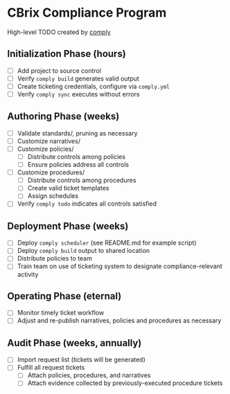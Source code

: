 # CBrix Compliance Program

High-level TODO created by [comply](https://github.com/strongdm/comply)

## Initialization Phase (hours)
- [ ] Add project to source control
- [ ] Verify `comply build` generates valid output
- [ ] Create ticketing credentials, configure via `comply.yml`
- [ ] Verify `comply sync` executes without errors

## Authoring Phase (weeks)
- [ ] Validate standards/, pruning as necessary
- [ ] Customize narratives/
- [ ] Customize policies/
    - [ ] Distribute controls among policies
    - [ ] Ensure policies address all controls
- [ ] Customize procedures/
    - [ ] Distribute controls among procedures
    - [ ] Create valid ticket templates
    - [ ] Assign schedules
- [ ] Verify `comply todo` indicates all controls satisfied

## Deployment Phase (weeks)
- [ ] Deploy `comply scheduler` (see README.md for example script)
- [ ] Deploy `comply build` output to shared location
- [ ] Distribute policies to team
- [ ] Train team on use of ticketing system to designate compliance-relevant activity

## Operating Phase (eternal)
- [ ] Monitor timely ticket workflow
- [ ] Adjust and re-publish narratives, policies and procedures as necessary

## Audit Phase (weeks, annually)
- [ ] Import request list (tickets will be generated)
- [ ] Fulfill all request tickets
    - [ ] Attach policies, procedures, and narratives
    - [ ] Attach evidence collected by previously-executed procedure tickets
